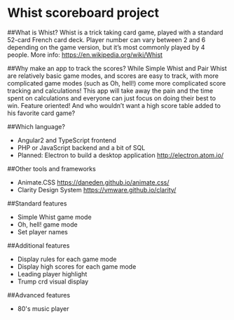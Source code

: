 # Whist scoreboard project

##What is Whist?
Whist is a trick taking card game, played with a standard 52-card French card deck. Player number can vary between 2 and 6 depending on the game version, but it’s most commonly played by 4 people. More info: https://en.wikipedia.org/wiki/Whist

##Why make an app to track the scores?
While Simple Whist and Pair Whist are relatively basic game modes, and scores are easy to track, with more complicated game modes (such as Oh, hell!) come more complicated score tracking and calculations! This app will take away the pain and the time spent on calculations and everyone can just focus on doing their best to win. Feature oriented! And who wouldn’t want a high score table added to his favorite card game?

##Which language?
* Angular2 and TypeScript frontend
* PHP or JavaScript backend and a bit of SQL
* Planned: Electron to build a desktop application http://electron.atom.io/

##Other tools and frameworks
* Animate.CSS https://daneden.github.io/animate.css/
* Clarity Design System https://vmware.github.io/clarity/

##Standard features
* Simple Whist game mode
* Oh, hell! game mode
* Set player names

##Additional features
* Display rules for each game mode
* Display high scores for each game mode
* Leading player highlight
* Trump crd visual display

##Advanced features
* 80's music player
